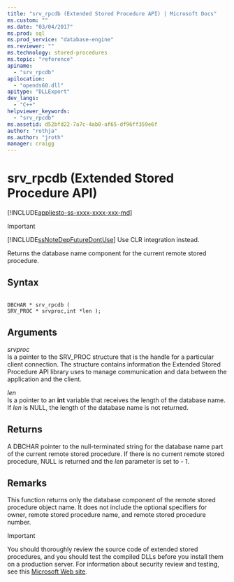 ```yaml
---
title: "srv_rpcdb (Extended Stored Procedure API) | Microsoft Docs"
ms.custom: ""
ms.date: "03/04/2017"
ms.prod: sql
ms.prod_service: "database-engine"
ms.reviewer: ""
ms.technology: stored-procedures
ms.topic: "reference"
apiname: 
  - "srv_rpcdb"
apilocation: 
  - "opends60.dll"
apitype: "DLLExport"
dev_langs: 
  - "C++"
helpviewer_keywords: 
  - "srv_rpcdb"
ms.assetid: d52bfd22-7a7c-4ab0-af65-df96ff359e6f
author: "rothja"
ms.author: "jroth"
manager: craigg
---
```

# srv_rpcdb (Extended Stored Procedure API)
[!INCLUDE[appliesto-ss-xxxx-xxxx-xxx-md](../../includes/appliesto-ss-xxxx-xxxx-xxx-md.md)]
    
> [!IMPORTANT]  
>  [!INCLUDE[ssNoteDepFutureDontUse](../../includes/ssnotedepfuturedontuse-md.md)] Use CLR integration instead.  
  
 Returns the database name component for the current remote stored procedure.  
  
## Syntax  
  
```  
  
DBCHAR * srv_rpcdb (  
SRV_PROC * srvproc,int *len );  
```  
  
## Arguments  
 *srvproc*  
 Is a pointer to the SRV_PROC structure that is the handle for a particular client connection. The structure contains information the Extended Stored Procedure API library uses to manage communication and data between the application and the client.  
  
 *len*  
 Is a pointer to an **int** variable that receives the length of the database name. If *len* is NULL, the length of the database name is not returned.  
  
## Returns  
 A DBCHAR pointer to the null-terminated string for the database name part of the current remote stored procedure. If there is no current remote stored procedure, NULL is returned and the *len* parameter is set to - 1.  
  
## Remarks  
 This function returns only the database component of the remote stored procedure object name. It does not include the optional specifiers for owner, remote stored procedure name, and remote stored procedure number.  
  
> [!IMPORTANT]  
>  You should thoroughly review the source code of extended stored procedures, and you should test the compiled DLLs before you install them on a production server. For information about security review and testing, see this [Microsoft Web site](https://go.microsoft.com/fwlink/?LinkID=54761&amp;clcid=0x409https://msdn.microsoft.com/security/).  
  
  
